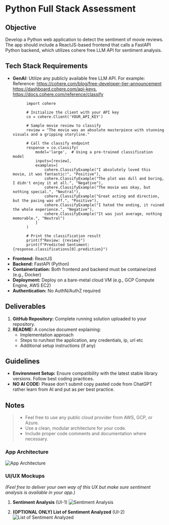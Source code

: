 # Python Full Stack Assessment

## Objective
Develop a Python web application to detect the sentiment of movie reviews. The app should include a ReactJS-based frontend that calls a FastAPI Python backend, which utilizes cohere free LLM API for sentiment analysis.

## Tech Stack Requirements
- **GenAI:** Utilize any publicly available free LLM API. For example:
  Reference: https://cohere.com/blog/free-developer-tier-announcement https://dashboard.cohere.com/api-keys, https://docs.cohere.com/reference/classify 
  ```
        import cohere

        # Initialize the client with your API key
        co = cohere.Client('YOUR_API_KEY')

        # Sample movie review to classify
        review = "The movie was an absolute masterpiece with stunning visuals and a gripping storyline."

        # Call the classify endpoint
        response = co.classify(
            model='large',  # Using a pre-trained classification model
            inputs=[review],
            examples=[
                cohere.ClassifyExample("I absolutely loved this movie, it was fantastic!", "Positive"),
                cohere.ClassifyExample("The plot was dull and boring, I didn't enjoy it at all.", "Negative"),
                cohere.ClassifyExample("The movie was okay, but nothing special.", "Neutral"),
                cohere.ClassifyExample("Great acting and direction, but the pacing was off.", "Positive"),
                cohere.ClassifyExample("I hated the ending, it ruined the whole experience.", "Negative"),
                cohere.ClassifyExample("It was just average, nothing memorable.", "Neutral")
            ]
        )

        # Print the classification result
        print(f"Review: {review}")
        print(f"Predicted Sentiment: {response.classifications[0].prediction}")
  ```
- **Frontend:** ReactJS
- **Backend:** FastAPI (Python)
- **Containerization:** Both frontend and backend must be containerized (e.g., Docker)
- **Deployment:** Deploy on a bare-metal cloud VM (e.g., GCP Compute Engine, AWS EC2)
- **Authentication:** No AuthN/AuthZ required

## Deliverables
1. **GitHub Repository:** Complete running solution uploaded to your repository.
2. **README:** A concise document explaining:
   - Implementation approach
   - Steps to run/test the application, any credentials, ip, url etc
   - Additional setup instructions (if any)

## Guidelines
- **Environment Setup:** Ensure compatibility with the latest stable library versions. Follow best coding practices.
- **NO AI CODE:** Please don't submit copy pasted code from ChatGPT rather learn from AI and put as per best practice.

## Notes
> - Feel free to use any public cloud provider from AWS, GCP, or Azure.
> - Use a clean, modular architecture for your code.
> - Include proper code comments and documentation where necessary.

### App Architecture
![App Architecture](AppArchitecture.png)

### UI/UX Mockups
_(Feel free to deliver your own way of this UX but make sure sentiment analysis is available in your app.)_

1. **Sentiment Analysis** (UI-1)
![Sentiment Analysis](UXScreen1.png)

1. **(OPTIONAL ONLY) List of Sentiment Analyzed** (UI-2)
![List of Sentiment Analyzed](UXScreen2.png)


